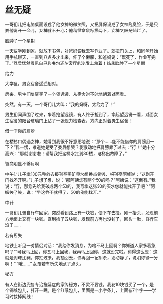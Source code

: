 # 丝无疑

一哥们儿把电脑桌面设成了他女神的微笑照，又把屏保设成了女神的臭脸，于是只要他离开一会儿，女神就不开心；他稍微拿鼠标摸两下，女神又阳光灿烂了。 

脸肿了一个星期 

一天放学刚到家，就放下书包，对爸妈说我去写作业了。就把门关上，和同学开始用手机聊天，一直到八点多才出来，伸了个懒腰，和爸妈说：“累死了，作业写完了。”然后猛然看见自己的书包还在客厅的沙发上放着！结果脸肿了一个星期！ 

给力 

大学里，男女宿舍遥遥相对。 

后来，男生们集资买了一个望远镜，从宿舍时不时地朝着对面看。 

突然，有一天，一个哥们儿大叫：“我的妈呀，太给力了！” 

男生们闻声围了过来，争着抢望远镜，有人终于抢到了，拿起望远镜一看，对面女生宿舍的阳台玻璃门上贴了一张视力检查表，方向正对着男生宿舍！ 

借一下你的肩膀 

在楼梯口偶遇女神，她看到我很不好意思地说：“那个……能不能借你的肩膀用一下？”我一愣，难道她是受了委屈想哭？我激动地把肩膀靠了过去：“行！”她十分高兴：“那就谢谢啦！请帮我把这桶水扛到30楼，电梯出故障了。” 

智商明显不够用啊 

中午让儿子拿100元整的去报刊亭买矿泉水想换点零钱，报刊亭阿姨说：“这刚开门找不开啊。”儿子想了想，说：“那阿姨您有两个50的吗？”阿姨说：“这倒有。”我说：“行，那您先给我破成两个50的，我再拿这张50的买水您就能找开了吧？”阿姨笑了笑，说：“早这样不就得了，50的我能找开。” 

中计 

一哥们儿骑自行车回家，突然看到路上有一块钱，便下车去捡。刚一抬头，发现前方地面上又有一块钱。直到捡了五块钱，发现前方再也没钱了，回头一瞅，自行车没了…… 

若有所失 

地铁上听见一对情侣对话：“我给你发消息，为啥不马上回啊？你知道人家多着急吗？”“可我马上回，你又马上回我，我再马上回你，这就没完啦。你得这么想：这就是网球比赛，你抽过来，我抽回去，你再回一记扣杀，没动静了，说明你得一分啊！” “哦……” 女孩若有所失地点了点头。 

秘方 

有人在街边兜售专治拖延症的家传秘方，不灵不要钱。我花10块钱买了一个，是个锡纸包儿，打开一瞧，是个红纸包儿，里面是一小字条儿，上面有7个字——学习时拔掉网线！